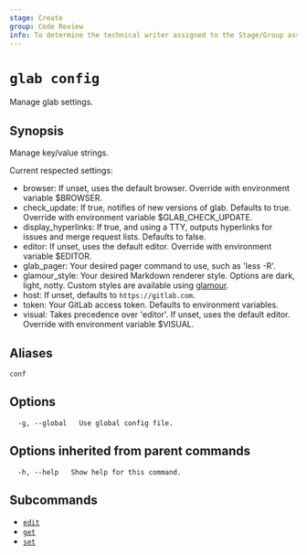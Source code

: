 ```yaml
---
stage: Create
group: Code Review
info: To determine the technical writer assigned to the Stage/Group associated with this page, see https://about.gitlab.com/handbook/product/ux/technical-writing/#assignments
---
```


<!--
This documentation is auto generated by a script.
Please do not edit this file directly. Run `make gen-docs` instead.
-->

# `glab config`

Manage glab settings.

## Synopsis

Manage key/value strings.

Current respected settings:

- browser: If unset, uses the default browser. Override with environment variable $BROWSER.
- check_update: If true, notifies of new versions of glab. Defaults to true. Override with environment variable $GLAB_CHECK_UPDATE.
- display_hyperlinks: If true, and using a TTY, outputs hyperlinks for issues and merge request lists. Defaults to false.
- editor: If unset, uses the default editor. Override with environment variable $EDITOR.
- glab_pager: Your desired pager command to use, such as 'less -R'.
- glamour_style: Your desired Markdown renderer style. Options are dark, light, notty. Custom styles are available using [glamour](https://github.com/charmbracelet/glamour#styles).
- host: If unset, defaults to `https://gitlab.com`.
- token: Your GitLab access token. Defaults to environment variables.
- visual: Takes precedence over 'editor'. If unset, uses the default editor. Override with environment variable $VISUAL.

## Aliases

```plaintext
conf
```

## Options

```plaintext
  -g, --global   Use global config file.
```

## Options inherited from parent commands

```plaintext
  -h, --help   Show help for this command.
```

## Subcommands

- [`edit`](edit.md)
- [`get`](get.md)
- [`set`](set.md)

